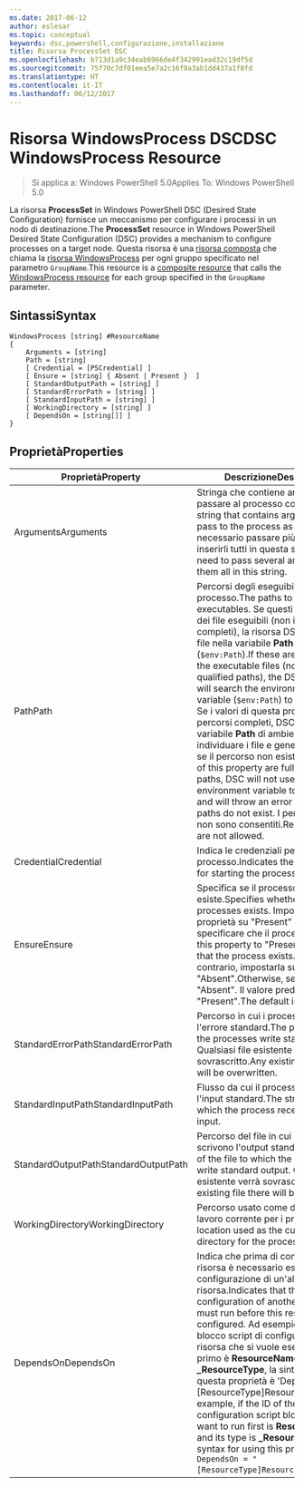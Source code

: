 ```yaml
---
ms.date: 2017-06-12
author: eslesar
ms.topic: conceptual
keywords: dsc,powershell,configurazione,installazione
title: Risorsa ProcessSet DSC
ms.openlocfilehash: b713d1a9c34eab6966de4f342991ead32c19df5d
ms.sourcegitcommit: 75f70c7df01eea5e7a2c16f9a3ab1dd437a1f8fd
ms.translationtype: HT
ms.contentlocale: it-IT
ms.lasthandoff: 06/12/2017
---
```

# <a name="dsc-windowsprocess-resource"></a><span data-ttu-id="e73cf-103">Risorsa WindowsProcess DSC</span><span class="sxs-lookup"><span data-stu-id="e73cf-103">DSC WindowsProcess Resource</span></span>

> <span data-ttu-id="e73cf-104">Si applica a: Windows PowerShell 5.0</span><span class="sxs-lookup"><span data-stu-id="e73cf-104">Applies To: Windows PowerShell 5.0</span></span>

<span data-ttu-id="e73cf-105">La risorsa **ProcessSet** in Windows PowerShell DSC (Desired State Configuration) fornisce un meccanismo per configurare i processi in un nodo di destinazione.</span><span class="sxs-lookup"><span data-stu-id="e73cf-105">The **ProcessSet** resource in Windows PowerShell Desired State Configuration (DSC) provides a mechanism to configure processes on a target node.</span></span> <span data-ttu-id="e73cf-106">Questa risorsa è una [risorsa composta](authoringResourceComposite.md) che chiama la [risorsa WindowsProcess](windowsProcessResource.md) per ogni gruppo specificato nel parametro `GroupName`.</span><span class="sxs-lookup"><span data-stu-id="e73cf-106">This resource is a [composite resource](authoringResourceComposite.md) that calls the [WindowsProcess resource](windowsProcessResource.md) for each group specified in the `GroupName` parameter.</span></span>

## <a name="syntax"></a><span data-ttu-id="e73cf-107">Sintassi</span><span class="sxs-lookup"><span data-stu-id="e73cf-107">Syntax</span></span>

```
WindowsProcess [string] #ResourceName
{
    Arguments = [string]
    Path = [string]
    [ Credential = [PSCredential] ]
    [ Ensure = [string] { Absent | Present }  ]
    [ StandardOutputPath = [string] ]
    [ StandardErrorPath = [string] ]
    [ StandardInputPath = [string] ]   
    [ WorkingDirectory = [string] ]
    [ DependsOn = [string[]] ]
}
```

## <a name="properties"></a><span data-ttu-id="e73cf-108">Proprietà</span><span class="sxs-lookup"><span data-stu-id="e73cf-108">Properties</span></span>
|  <span data-ttu-id="e73cf-109">Proprietà</span><span class="sxs-lookup"><span data-stu-id="e73cf-109">Property</span></span>  |  <span data-ttu-id="e73cf-110">Descrizione</span><span class="sxs-lookup"><span data-stu-id="e73cf-110">Description</span></span>   | 
|---|---| 
| <span data-ttu-id="e73cf-111">Arguments</span><span class="sxs-lookup"><span data-stu-id="e73cf-111">Arguments</span></span>| <span data-ttu-id="e73cf-112">Stringa che contiene argomenti da passare al processo così come è.</span><span class="sxs-lookup"><span data-stu-id="e73cf-112">A string that contains arguments to pass to the process as-is.</span></span> <span data-ttu-id="e73cf-113">Se è necessario passare più argomenti, inserirli tutti in questa stringa.</span><span class="sxs-lookup"><span data-stu-id="e73cf-113">If you need to pass several arguments, put them all in this string.</span></span>| 
| <span data-ttu-id="e73cf-114">Path</span><span class="sxs-lookup"><span data-stu-id="e73cf-114">Path</span></span>| <span data-ttu-id="e73cf-115">Percorsi degli eseguibili del processo.</span><span class="sxs-lookup"><span data-stu-id="e73cf-115">The paths to the process executables.</span></span> <span data-ttu-id="e73cf-116">Se questi sono i nomi dei file eseguibili (non i percorsi completi), la risorsa DSC cercherà i file nella variabile **Path** di ambiente (`$env:Path`).</span><span class="sxs-lookup"><span data-stu-id="e73cf-116">If these are the names of the executable files (not fully qualified paths), the DSC resource will search the environment **Path** variable (`$env:Path`) to find the files.</span></span> <span data-ttu-id="e73cf-117">Se i valori di questa proprietà sono percorsi completi, DSC non userà la variabile **Path** di ambiente per individuare i file e genererà un errore se il percorso non esiste.</span><span class="sxs-lookup"><span data-stu-id="e73cf-117">If the values of this property are fully qualified paths, DSC will not use the **Path** environment variable to find the files, and will throw an error if any of the paths do not exist.</span></span> <span data-ttu-id="e73cf-118">I percorsi relativi non sono consentiti.</span><span class="sxs-lookup"><span data-stu-id="e73cf-118">Relative paths are not allowed.</span></span>| 
| <span data-ttu-id="e73cf-119">Credential</span><span class="sxs-lookup"><span data-stu-id="e73cf-119">Credential</span></span>| <span data-ttu-id="e73cf-120">Indica le credenziali per l'avvio del processo.</span><span class="sxs-lookup"><span data-stu-id="e73cf-120">Indicates the credentials for starting the process.</span></span>| 
| <span data-ttu-id="e73cf-121">Ensure</span><span class="sxs-lookup"><span data-stu-id="e73cf-121">Ensure</span></span>| <span data-ttu-id="e73cf-122">Specifica se il processo esiste.</span><span class="sxs-lookup"><span data-stu-id="e73cf-122">Specifies whether the processes exists.</span></span> <span data-ttu-id="e73cf-123">Impostare questa proprietà su "Present" per specificare che il processo esiste.</span><span class="sxs-lookup"><span data-stu-id="e73cf-123">Set this property to "Present" to ensure that the process exists.</span></span> <span data-ttu-id="e73cf-124">In caso contrario, impostarla su "Absent".</span><span class="sxs-lookup"><span data-stu-id="e73cf-124">Otherwise, set it to "Absent".</span></span> <span data-ttu-id="e73cf-125">Il valore predefinito è "Present".</span><span class="sxs-lookup"><span data-stu-id="e73cf-125">The default is "Present".</span></span>| 
| <span data-ttu-id="e73cf-126">StandardErrorPath</span><span class="sxs-lookup"><span data-stu-id="e73cf-126">StandardErrorPath</span></span>| <span data-ttu-id="e73cf-127">Percorso in cui i processi scrivono l'errore standard.</span><span class="sxs-lookup"><span data-stu-id="e73cf-127">The path to which the processes write standard error.</span></span> <span data-ttu-id="e73cf-128">Qualsiasi file esistente verrà sovrascritto.</span><span class="sxs-lookup"><span data-stu-id="e73cf-128">Any existing file there will be overwritten.</span></span>| 
| <span data-ttu-id="e73cf-129">StandardInputPath</span><span class="sxs-lookup"><span data-stu-id="e73cf-129">StandardInputPath</span></span>| <span data-ttu-id="e73cf-130">Flusso da cui il processo riceve l'input standard.</span><span class="sxs-lookup"><span data-stu-id="e73cf-130">The stream from which the process receives standard input.</span></span>| 
| <span data-ttu-id="e73cf-131">StandardOutputPath</span><span class="sxs-lookup"><span data-stu-id="e73cf-131">StandardOutputPath</span></span>| <span data-ttu-id="e73cf-132">Percorso del file in cui i processi scrivono l'output standard.</span><span class="sxs-lookup"><span data-stu-id="e73cf-132">The path of the file to which the processes write standard output.</span></span> <span data-ttu-id="e73cf-133">Qualsiasi file esistente verrà sovrascritto.</span><span class="sxs-lookup"><span data-stu-id="e73cf-133">Any existing file there will be overwritten.</span></span>| 
| <span data-ttu-id="e73cf-134">WorkingDirectory</span><span class="sxs-lookup"><span data-stu-id="e73cf-134">WorkingDirectory</span></span>| <span data-ttu-id="e73cf-135">Percorso usato come directory di lavoro corrente per i processi.</span><span class="sxs-lookup"><span data-stu-id="e73cf-135">The location used as the current working directory for the processes.</span></span>| 
| <span data-ttu-id="e73cf-136">DependsOn</span><span class="sxs-lookup"><span data-stu-id="e73cf-136">DependsOn</span></span> | <span data-ttu-id="e73cf-137">Indica che prima di configurare la risorsa è necessario eseguire la configurazione di un'altra risorsa.</span><span class="sxs-lookup"><span data-stu-id="e73cf-137">Indicates that the configuration of another resource must run before this resource is configured.</span></span> <span data-ttu-id="e73cf-138">Ad esempio, se l'ID del blocco script di configurazione della risorsa che si vuole eseguire per primo è **ResourceName** e il tipo è **_ResourceType**, la sintassi per usare questa proprietà è 'DependsOn = "[ResourceType]ResourceName"''.</span><span class="sxs-lookup"><span data-stu-id="e73cf-138">For example, if the ID of the resource configuration script block that you want to run first is **ResourceName** and its type is **_ResourceType**, the syntax for using this property is `DependsOn = "[ResourceType]ResourceName"`\` .</span></span>| 

